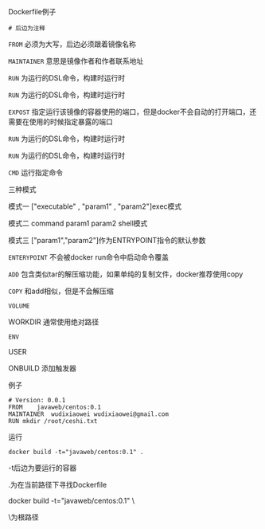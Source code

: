 Dockerfile例子

```
# 后边为注释
```

```FROM``` 必须为大写，后边必须跟着镜像名称

```MAINTAINER``` 意思是镜像作者和作者联系地址

```RUN``` 为运行的DSL命令，构建时运行时

```RUN``` 为运行的DSL命令，构建时运行时

```EXPOST``` 指定运行该镜像的容器使用的端口，但是docker不会自动的打开端口，还需要在使用的时候指定暴露的端口

```RUN``` 为运行的DSL命令，构建时运行时

```RUN``` 为运行的DSL命令，构建时运行时

```CMD```  运行指定命令

三种模式

模式一 ["executable" , "param1" , "param2"]exec模式

模式二 command param1 param2 shell模式

模式三 ["param1","param2"]作为ENTRYPOINT指令的默认参数

```ENTERYPOINT``` 不会被docker run命令中启动命令覆盖

```ADD``` 包含类似tar的解压缩功能，如果单纯的复制文件，docker推荐使用copy

```COPY``` 和add相似，但是不会解压缩

```VOLUME```

WORKDIR 通常使用绝对路径

```ENV```

USER

ONBUILD 添加触发器

例子

```
# Version: 0.0.1
FROM    javaweb/centos:0.1
MAINTAINER  wudixiaowei wudixiaowei@gmail.com
RUN mkdir /root/ceshi.txt
```

运行

```
docker build -t="javaweb/centos:0.1" .
```

-t后边为要运行的容器

.为在当前路径下寻找Dockerfile

docker build -t="javaweb/centos:0.1" \

\为根路径
